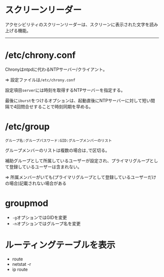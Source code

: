 # スクリーンリーダー

アクセシビリティのスクリーンリーダーは、スクリーンに表示された文字を読み上げる機能。

---

# /etc/chrony.conf

Chronyはntpdに代わるNTPサーバー/クライアント。

=> 設定ファイルは`/etc/chrony.conf`

設定項目`server`には時刻を取得するNTPサーバーを指定する。

最後に`iburst`をつけるオプションは、起動直後にNTPサーバーに対して短い間隔で4回問合せすることで時刻同期を早める。

# /etc/group

`グループ名:グループパスワード:GID:グループメンバーのリスト`

グループメンバーのリストは複数の場合は`,`で区切る。

補助グループとして所属しているユーザーが設定され、プライマリグループとして登録しているユーザーは含まれない。

=> 所属メンバーがいても(プライマリグループとして登録しているユーザーだけの場合)記載されない場合がある

# groupmod

- `-g`オプションではGIDを変更
- `-n`オプションではグループ名を変更

# ルーティングテーブルを表示

- route
- netstat -r
- ip route

